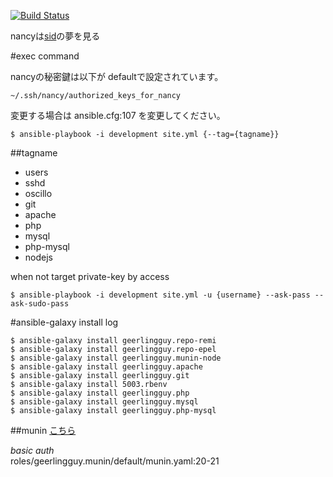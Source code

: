 [![Build Status](https://travis-ci.org/interestic/nancy.svg?branch=master)](https://travis-ci.org/interestic/nancy)


nancyは[sid](https://github.com/interestic/sid/)の夢を見る

#exec command

nancyの秘密鍵は以下が defaultで設定されています。  
```
~/.ssh/nancy/authorized_keys_for_nancy
```  
変更する場合は ansible.cfg:107 を変更してください。

```
$ ansible-playbook -i development site.yml {--tag={tagname}}
```
##tagname
- users
- sshd
- oscillo
- git
- apache
- php
- mysql
- php-mysql
- nodejs

when not target private-key by access

```
$ ansible-playbook -i development site.yml -u {username} --ask-pass --ask-sudo-pass
```

#ansible-galaxy install log

```
$ ansible-galaxy install geerlingguy.repo-remi
$ ansible-galaxy install geerlingguy.repo-epel
$ ansible-galaxy install geerlingguy.munin-node
$ ansible-galaxy install geerlingguy.apache
$ ansible-galaxy install geerlingguy.git
$ ansible-galaxy install 5003.rbenv
$ ansible-galaxy install geerlingguy.php
$ ansible-galaxy install geerlingguy.mysql
$ ansible-galaxy install geerlingguy.php-mysql
```

##munin
[こちら](http://27.120.106.27/munin/)  

*basic auth*  
roles/geerlingguy.munin/default/munin.yaml:20-21
